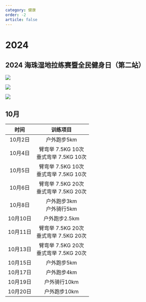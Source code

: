 ```yaml
---
category: 健康
order: -2
article: false
---
```


# 2024

## 2024 海珠湿地拉练赛暨全民健身日（第二站）

![](https://img.sherry4869.com/blog/life/healthy/gym/2024/1.jpg)

![](https://img.sherry4869.com/blog/life/healthy/gym/2024/2.jpg)

![](https://img.sherry4869.com/blog/life/healthy/gym/2024/3.jpg)

## 10月

|   时间   |               训练项目               |
|:------:|:--------------------------------:|
| 10月2日  |             户外跑步5km              |
| 10月4日  | 臂弯举 7.5KG 10次<br/>垂式弯举 7.5KG 10次 |
| 10月5日  | 臂弯举 7.5KG 10次<br/>垂式弯举 7.5KG 10次 |
| 10月6日  | 臂弯举 7.5KG 20次<br/>垂式弯举 7.5KG 20次 |
| 10月8日  |       户外跑步3km<br/>户外骑行5km        |
| 10月10日 |            户外跑步2.5km             |
| 10月11日 | 臂弯举 7.5KG 20次<br/>垂式弯举 7.5KG 20次 |
| 10月13日 | 臂弯举 7.5KG 20次<br/>垂式弯举 7.5KG 20次 |
| 10月15日 |             户外跑步5km              |
| 10月17日 |             户外跑步4km              |
| 10月19日 |             户外骑行10km             |
| 10月20日 |             户外跑步10km             |